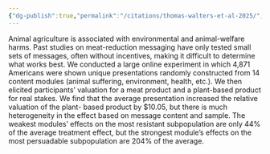 ```yaml
---
{"dg-publish":true,"permalink":"/citations/thomas-walters-et-al-2025/","created":"2025-10-23T14:55:59.520+01:00","updated":"2025-10-23T14:55:59.580+01:00"}
---
```


Animal agriculture is associated with environmental and animal-welfare harms. Past studies on meat-reduction messaging have only tested small sets of messages, often without incentives, making it difficult to determine what works best. We conducted a large online experiment in which 4,871 Americans were shown unique presentations randomly constructed from 14 content modules (animal suffering, environment, health, etc.). We then elicited participants’ valuation for a meat product and a plant-based product for real stakes. We find that the average presentation increased the relative valuation of the plant- based product by $10.05, but there is much heterogeneity in the effect based on message content and sample. The weakest modules’ effects on the most resistant subpopulation are only 44% of the average treatment effect, but the strongest module’s effects on the most persuadable subpopulation are 204% of the average.